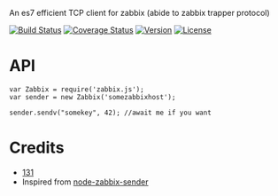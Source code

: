 An es7 efficient TCP client for zabbix (abide to zabbix trapper protocol)

[![Build Status](https://travis-ci.org/131/zabbix.js.svg?branch=master)](https://travis-ci.org/131/zabbix.js)
[![Coverage Status](https://coveralls.io/repos/github/131/zabbix.js/badge.svg?branch=master)](https://coveralls.io/github/131/zabbix.js?branch=master)
[![Version](https://img.shields.io/npm/v/zabbix.js.svg)](https://www.npmjs.com/package/zabbix.js)
[![License](https://img.shields.io/badge/license-MIT-blue.svg)](http://opensource.org/licenses/MIT)

# API
```
var Zabbix = require('zabbix.js');
var sender = new Zabbix('somezabbixhost');

sender.sendv("somekey", 42); //await me if you want
```


# Credits 
* [131](https://github.com/131)
* Inspired from [node-zabbix-sender](https://github.com/shamil/node-zabbix-sender)
